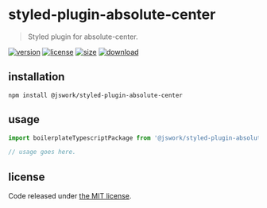 # styled-plugin-absolute-center
> Styled plugin for absolute-center.

[![version][version-image]][version-url]
[![license][license-image]][license-url]
[![size][size-image]][size-url]
[![download][download-image]][download-url]

## installation
```shell
npm install @jswork/styled-plugin-absolute-center
```

## usage
```js
import boilerplateTypescriptPackage from '@jswork/styled-plugin-absolute-center';

// usage goes here.
```

## license
Code released under [the MIT license](https://github.com/afeiship/styled-plugin-absolute-center/blob/master/LICENSE.txt).

[version-image]: https://img.shields.io/npm/v/@jswork/styled-plugin-absolute-center
[version-url]: https://npmjs.org/package/@jswork/styled-plugin-absolute-center

[license-image]: https://img.shields.io/npm/l/@jswork/styled-plugin-absolute-center
[license-url]: https://github.com/afeiship/styled-plugin-absolute-center/blob/master/LICENSE.txt

[size-image]: https://img.shields.io/bundlephobia/minzip/@jswork/styled-plugin-absolute-center
[size-url]: https://github.com/afeiship/styled-plugin-absolute-center/blob/master/dist/styled-plugin-absolute-center.min.js

[download-image]: https://img.shields.io/npm/dm/@jswork/styled-plugin-absolute-center
[download-url]: https://www.npmjs.com/package/@jswork/styled-plugin-absolute-center
